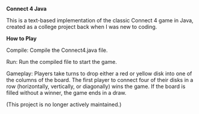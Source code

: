 **Connect 4 Java**

This is a text-based implementation of the classic Connect 4 game in Java, created as a college project back when I was new to coding.

**How to Play** 

Compile: 
Compile the Connect4.java file.  

Run: 
Run the compiled file to start the game.

Gameplay: 
Players take turns to drop either a red or yellow disk into one of the columns of the board. The first player to connect four of their disks in a row (horizontally, vertically, or diagonally) wins the game. If the board is filled without a winner, the game ends in a draw.




(This project is no longer actively maintained.)
